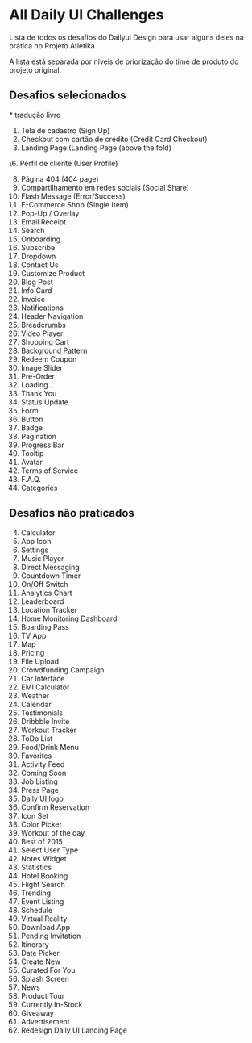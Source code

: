 # All Daily UI Challenges

Lista de todos os desafios do Dailyui Design para usar alguns deles na prática no Projeto Atletika.

A lista está separada por níveis de priorização do time de produto do projeto original.

## Desafios selecionados
\* tradução livre








1. Tela de cadastro (Sign Up)
2. Checkout com cartão de crédito (Credit Card Checkout)
3. Landing Page (Landing Page (above the fold)


\6. Perfil de cliente (User Profile)

8. Página 404 (404 page)
10. Compartilhamento em redes sociais (Social Share)
11. Flash Message (Error/Success)
12. E-Commerce Shop (Single Item)
16. Pop-Up / Overlay
17. Email Receipt
22. Search
23. Onboarding
26. Subscribe
27. Dropdown
28. Contact Us
33. Customize Product
35. Blog Post
45. Info Card
46. Invoice
49. Notifications
53. Header Navigation
56. Breadcrumbs
57. Video Player
58. Shopping Cart
59. Background Pattern
61. Redeem Coupon
72. Image Slider
75. Pre-Order
76. Loading...
77. Thank You
81. Status Update
82. Form
83. Button
84. Badge
85. Pagination
86. Progress Bar
87. Tooltip
88. Avatar
89. Terms of Service
92. F.A.Q.
99. Categories


## Desafios não praticados

4. Calculator
5. App Icon
7. Settings
9. Music Player
13. Direct Messaging
14. Countdown Timer
15. On/Off Switch
18. Analytics Chart
19. Leaderboard
20. Location Tracker
21. Home Monitoring Dashboard
24. Boarding Pass
25. TV App
29. Map
30. Pricing
31. File Upload
32. Crowdfunding Campaign
34. Car Interface
36. EMI Calculator
37. Weather
38. Calendar
39. Testimonials
40. Dribbble Invite
41. Workout Tracker
42. ToDo List
43. Food/Drink Menu
44. Favorites
47. Activity Feed
48. Coming Soon
50. Job Listing
51. Press Page
52. Daily UI logo
54. Confirm Reservation
55. Icon Set
60. Color Picker
62. Workout of the day
63. Best of 2015
64. Select User Type
65. Notes Widget
66. Statistics
67. Hotel Booking
68. Flight Search
69. Trending
70. Event Listing
71. Schedule
73. Virtual Reality
74. Download App
78. Pending Invitation
79. Itinerary
80. Date Picker
90. Create New
91. Curated For You
93. Splash Screen
94. News
95. Product Tour
96. Currently In-Stock
97. Giveaway
98. Advertisement
100. Redesign Daily UI Landing Page
